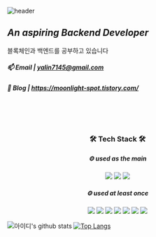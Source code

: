 ![header](https://capsule-render.vercel.app/api?type=waving&color=C6BBB7&height=300&section=header&text=Welcome&fontSize=90&desc=Ahreum's%20Github%20Profile&descAlign=60&descAlignY=20)

## _An aspiring Backend Developer_
블록체인과 백엔드를 공부하고 있습니다

##### 📫 Email | yalin7145@gmail.com


##### 📝 Blog | https://moonlight-spot.tistory.com/

<br>
<br>
<br>

<div align="center">

### 🛠 Tech Stack 🛠


##### ⚙ used as the main
<img src="https://img.shields.io/badge/JavaScript-F7DF1E?style=flat-square&logo=JavaScript&logoColor=white"/></a> 
<img src="https://img.shields.io/badge/Node.js-339933?style=flat-square&logo=Node.js&logoColor=white"/></a> 
<img src="https://img.shields.io/badge/MySQL-4479A1?style=flat-square&logo=MySQL&logoColor=white"/></a>  

##### ⚙ used at least once
<img src="https://img.shields.io/badge/HTML5-E34F26?style=flat-square&logo=HTML5&logoColor=white"/></a> 
<img src="https://img.shields.io/badge/CSS3-1572B6?style=flat-square&logo=CSS3&logoColor=white"/></a> 
<img src="https://img.shields.io/badge/React-61DAFB?style=flat-square&logo=React&logoColor=white"/></a>
<img src="https://img.shields.io/badge/Python-3776AB?style=flat-square&logo=Python&logoColor=white"> 
<img src="https://img.shields.io/badge/JAVA-007396?style=flat-square&logo=Java&logoColor=white"> 
<img src="https://img.shields.io/badge/Springboot-6DB33F?style=flat-square&logo=SpringBoot&logoColor=white"></a> 
<img src="https://img.shields.io/badge/MongoDB-47A248?style=flat-square&logo=MongoDB&logoColor=white"/></a>  

</div>

![아이디's github stats](https://github-readme-stats.vercel.app/api?username=Ahreum0714&show_icons=true&hide_border=true) [![Top Langs](https://github-readme-stats.vercel.app/api/top-langs/?username=Ahreum0714&layout=compact&hide_border=true)](https://github.com/anuraghazra/github-readme-stats)
